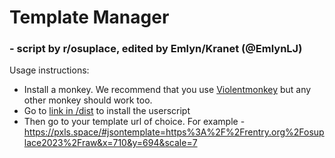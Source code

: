 # Template Manager
### - script by r/osuplace, edited by Emlyn/Kranet (@EmlynLJ)

Usage instructions:
 * Install a monkey. We recommend that you use [Violentmonkey](https://violentmonkey.github.io/get-it/) but any other monkey should work too.
 * Go to [link in /dist](https://github.com/emlynlj/TeamSpaceTemplateManager/raw/main/dist/templateManager.user.js) to install the userscript
 * Then go to your template url of choice. For example - https://pxls.space/#jsontemplate=https%3A%2F%2Frentry.org%2Fosuplace2023%2Fraw&x=710&y=694&scale=7
